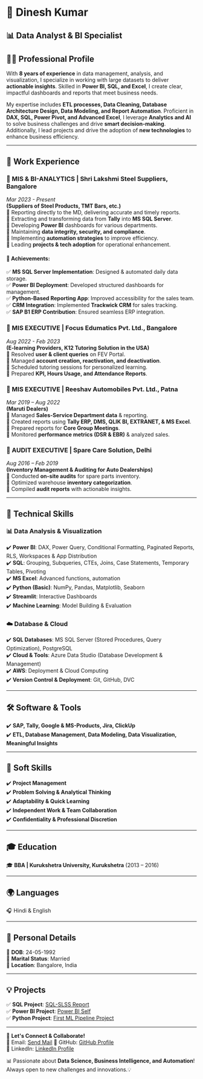 # 👋 Dinesh Kumar 
## 📊 Data Analyst & BI Specialist

## 👨‍💻 Professional Profile
With **8 years of experience** in data management, analysis, and visualization, I specialize in working with large datasets to deliver **actionable insights**. Skilled in **Power BI, SQL, and Excel**, I create clear, impactful dashboards and reports that meet business needs.

My expertise includes **ETL processes, Data Cleaning, Database Architecture Design, Data Modeling, and Report Automation**. Proficient in **DAX, SQL, Power Pivot, and Advanced Excel**, I leverage **Analytics and AI** to solve business challenges and drive **smart decision-making**. Additionally, I lead projects and drive the adoption of **new technologies** to enhance business efficiency.

---

## 🏢 Work Experience
### **📌 MIS & BI-ANALYTICS | Shri Lakshmi Steel Suppliers, Bangalore**  
*Mar 2023 - Present*  
**(Suppliers of Steel Products, TMT Bars, etc.)**  
🔹 Reporting directly to the MD, delivering accurate and timely reports.  
🔹 Extracting and transforming data from **Tally** into **MS SQL Server**.  
🔹 Developing **Power BI** dashboards for various departments.  
🔹 Maintaining **data integrity, security, and compliance**.  
🔹 Implementing **automation strategies** to improve efficiency.  
🔹 Leading **projects & tech adoption** for operational enhancement.  

#### 🚀 Achievements:
✅ **MS SQL Server Implementation**: Designed & automated daily data storage.  
✅ **Power BI Deployment**: Developed structured dashboards for management.  
✅ **Python-Based Reporting App**: Improved accessibility for the sales team.  
✅ **CRM Integration**: Implemented **Trackwick CRM** for sales tracking.  
✅ **SAP B1 ERP Contribution**: Ensured seamless ERP integration.  

### **📌 MIS EXECUTIVE | Focus Edumatics Pvt. Ltd., Bangalore**  
*Aug 2022 - Feb 2023*  
**(E-learning Providers, K12 Tutoring Solution in the USA)**  
🔹 Resolved **user & client queries** on FEV Portal.  
🔹 Managed **account creation, reactivation, and deactivation**.  
🔹 Scheduled tutoring sessions for personalized learning.  
🔹 Prepared **KPI, Hours Usage, and Attendance Reports**.  

### **📌 MIS EXECUTIVE | Reeshav Automobiles Pvt. Ltd., Patna**  
*Mar 2019 – Aug 2022*  
**(Maruti Dealers)**  
🔹 Managed **Sales-Service Department data** & reporting.  
🔹 Created reports using **Tally ERP, DMS, QLIK BI, EXTRANET, & MS Excel**.  
🔹 Prepared reports for **Core Group Meetings**.  
🔹 Monitored **performance metrics (DSR & EBR)** & analyzed sales.  

### **📌 AUDIT EXECUTIVE | Spare Care Solution, Delhi**  
*Aug 2016 – Feb 2019*  
**(Inventory Management & Auditing for Auto Dealerships)**  
🔹 Conducted **on-site audits** for spare parts inventory.  
🔹 Optimized warehouse **inventory categorization**.  
🔹 Compiled **audit reports** with actionable insights.  

---

## 🔧 Technical Skills
### **📊 Data Analysis & Visualization**
✔️ **Power BI**: DAX, Power Query, Conditional Formatting, Paginated Reports, RLS, Workspaces & App Distribution  
✔️ **SQL**: Grouping, Subqueries, CTEs, Joins, Case Statements, Temporary Tables, Pivoting  
✔️ **MS Excel**: Advanced functions, automation  
✔️ **Python (Basic)**: NumPy, Pandas, Matplotlib, Seaborn  
✔️ **Streamlit**: Interactive Dashboards  
✔️ **Machine Learning**: Model Building & Evaluation  

### **☁️ Database & Cloud**
✔️ **SQL Databases**: MS SQL Server (Stored Procedures, Query Optimization), PostgreSQL  
✔️ **Cloud & Tools**: Azure Data Studio (Database Development & Management)  
✔️ **AWS**: Deployment & Cloud Computing  
✔️ **Version Control & Deployment**: Git, GitHub, DVC  

---

## 🛠️ Software & Tools
✔️ **SAP, Tally, Google & MS-Products, Jira, ClickUp**  
✔️ **ETL, Database Management, Data Modeling, Data Visualization, Meaningful Insights**  

---

## 🤝 Soft Skills
✔️ **Project Management**  
✔️ **Problem Solving & Analytical Thinking**  
✔️ **Adaptability & Quick Learning**  
✔️ **Independent Work & Team Collaboration**  
✔️ **Confidentiality & Professional Discretion**  

---

## 🎓 Education
🎓 **BBA | Kurukshetra University, Kurukshetra** (2013 – 2016)  

---

## 🌍 Languages
🎧 Hindi & English  

---

## 📍 Personal Details
📅 **DOB**: 24-05-1992  
👰 **Marital Status**: Married  
🏡 **Location**: Bangalore, India  

---

## 💡 Projects
✅ **SQL Project**: [SQL-SLSS Report](https://github.com/dinesh008luck/SQL-SLSS_Report)  
✅ **Power BI Project**: [Power BI Self](https://github.com/dinesh008luck/Power-BI-Self)  
✅ **Python Project**: [First ML Pipeline Project](https://github.com/dinesh008luck/First-ML-Pipe-Line-Project-v.01)  

---

🚀 **Let's Connect & Collaborate!**  
📩 Email: [Send Mail](dinesh008luck@gmail.com)
🔗 GitHub: [GitHub Profile](https://github.com/dinesh008luck)  
🔗 LinkedIn: [LinkedIn Profile](http://www.linkedin.com/in/dinesh-kumar-dbms52012a)

📊 Passionate about **Data Science, Business Intelligence, and Automation**! Always open to new challenges and innovations.💡

<!--
**dinesh008luck/dinesh008Luck** is a ✨ _special_ ✨ repository because its `README.md` (this file) appears on your GitHub profile.

Here are some ideas to get you started:

- 🔭 I’m currently working on ...
- 🌱 I’m currently learning ...
- 👯 I’m looking to collaborate on ...
- 🤔 I’m looking for help with ...
- 💬 Ask me about ...
- 📫 How to reach me: ...
- 😄 Pronouns: ...
- ⚡ Fun fact: ...
-->
